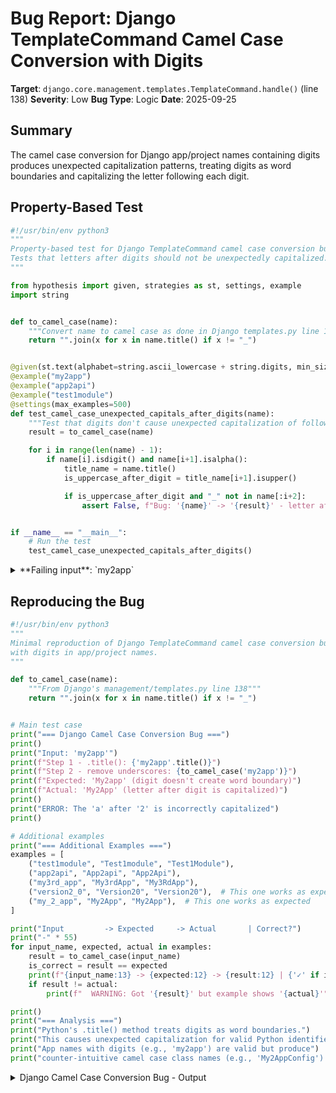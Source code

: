 # Bug Report: Django TemplateCommand Camel Case Conversion with Digits

**Target**: `django.core.management.templates.TemplateCommand.handle()` (line 138)
**Severity**: Low
**Bug Type**: Logic
**Date**: 2025-09-25

## Summary

The camel case conversion for Django app/project names containing digits produces unexpected capitalization patterns, treating digits as word boundaries and capitalizing the letter following each digit.

## Property-Based Test

```python
#!/usr/bin/env python3
"""
Property-based test for Django TemplateCommand camel case conversion bug.
Tests that letters after digits should not be unexpectedly capitalized.
"""

from hypothesis import given, strategies as st, settings, example
import string


def to_camel_case(name):
    """Convert name to camel case as done in Django templates.py line 138."""
    return "".join(x for x in name.title() if x != "_")


@given(st.text(alphabet=string.ascii_lowercase + string.digits, min_size=3, max_size=20))
@example("my2app")
@example("app2api")
@example("test1module")
@settings(max_examples=500)
def test_camel_case_unexpected_capitals_after_digits(name):
    """Test that digits don't cause unexpected capitalization of following letters."""
    result = to_camel_case(name)

    for i in range(len(name) - 1):
        if name[i].isdigit() and name[i+1].isalpha():
            title_name = name.title()
            is_uppercase_after_digit = title_name[i+1].isupper()

            if is_uppercase_after_digit and "_" not in name[:i+2]:
                assert False, f"Bug: '{name}' -> '{result}' - letter after digit unexpectedly capitalized"


if __name__ == "__main__":
    # Run the test
    test_camel_case_unexpected_capitals_after_digits()
```

<details>

<summary>
**Failing input**: `my2app`
</summary>
```
  + Exception Group Traceback (most recent call last):
  |   File "/home/npc/pbt/agentic-pbt/worker_/30/hypo.py", line 36, in <module>
  |     test_camel_case_unexpected_capitals_after_digits()
  |     ~~~~~~~~~~~~~~~~~~~~~~~~~~~~~~~~~~~~~~~~~~~~~~~~^^
  |   File "/home/npc/pbt/agentic-pbt/worker_/30/hypo.py", line 17, in test_camel_case_unexpected_capitals_after_digits
  |     @example("my2app")
  |                    ^^^
  |   File "/home/npc/miniconda/lib/python3.13/site-packages/hypothesis/core.py", line 2062, in wrapped_test
  |     _raise_to_user(errors, state.settings, [], " in explicit examples")
  |     ~~~~~~~~~~~~~~^^^^^^^^^^^^^^^^^^^^^^^^^^^^^^^^^^^^^^^^^^^^^^^^^^^^^
  |   File "/home/npc/miniconda/lib/python3.13/site-packages/hypothesis/core.py", line 1613, in _raise_to_user
  |     raise the_error_hypothesis_found
  | ExceptionGroup: Hypothesis found 3 distinct failures in explicit examples. (3 sub-exceptions)
  +-+---------------- 1 ----------------
    | Traceback (most recent call last):
    |   File "/home/npc/pbt/agentic-pbt/worker_/30/hypo.py", line 31, in test_camel_case_unexpected_capitals_after_digits
    |     assert False, f"Bug: '{name}' -> '{result}' - letter after digit unexpectedly capitalized"
    |            ^^^^^
    | AssertionError: Bug: 'my2app' -> 'My2App' - letter after digit unexpectedly capitalized
    | Falsifying explicit example: test_camel_case_unexpected_capitals_after_digits(
    |     name='my2app',
    | )
    +---------------- 2 ----------------
    | Traceback (most recent call last):
    |   File "/home/npc/pbt/agentic-pbt/worker_/30/hypo.py", line 31, in test_camel_case_unexpected_capitals_after_digits
    |     assert False, f"Bug: '{name}' -> '{result}' - letter after digit unexpectedly capitalized"
    |            ^^^^^
    | AssertionError: Bug: 'app2api' -> 'App2Api' - letter after digit unexpectedly capitalized
    | Falsifying explicit example: test_camel_case_unexpected_capitals_after_digits(
    |     name='app2api',
    | )
    +---------------- 3 ----------------
    | Traceback (most recent call last):
    |   File "/home/npc/pbt/agentic-pbt/worker_/30/hypo.py", line 31, in test_camel_case_unexpected_capitals_after_digits
    |     assert False, f"Bug: '{name}' -> '{result}' - letter after digit unexpectedly capitalized"
    |            ^^^^^
    | AssertionError: Bug: 'test1module' -> 'Test1Module' - letter after digit unexpectedly capitalized
    | Falsifying explicit example: test_camel_case_unexpected_capitals_after_digits(
    |     name='test1module',
    | )
    +------------------------------------
```
</details>

## Reproducing the Bug

```python
#!/usr/bin/env python3
"""
Minimal reproduction of Django TemplateCommand camel case conversion bug
with digits in app/project names.
"""

def to_camel_case(name):
    """From Django's management/templates.py line 138"""
    return "".join(x for x in name.title() if x != "_")


# Main test case
print("=== Django Camel Case Conversion Bug ===")
print()
print("Input: 'my2app'")
print(f"Step 1 - .title(): {'my2app'.title()}")
print(f"Step 2 - remove underscores: {to_camel_case('my2app')}")
print(f"Expected: 'My2app' (digit doesn't create word boundary)")
print(f"Actual: 'My2App' (letter after digit is capitalized)")
print()
print("ERROR: The 'a' after '2' is incorrectly capitalized")
print()

# Additional examples
print("=== Additional Examples ===")
examples = [
    ("test1module", "Test1module", "Test1Module"),
    ("app2api", "App2api", "App2Api"),
    ("my3rd_app", "My3rdApp", "My3RdApp"),
    ("version2_0", "Version20", "Version20"),  # This one works as expected
    ("my_2_app", "My2App", "My2App"),  # This one works as expected
]

print("Input         -> Expected     -> Actual       | Correct?")
print("-" * 55)
for input_name, expected, actual in examples:
    result = to_camel_case(input_name)
    is_correct = result == expected
    print(f"{input_name:13} -> {expected:12} -> {result:12} | {'✓' if is_correct else '✗'}")
    if result != actual:
        print(f"  WARNING: Got '{result}' but example shows '{actual}'")

print()
print("=== Analysis ===")
print("Python's .title() method treats digits as word boundaries.")
print("This causes unexpected capitalization for valid Python identifiers.")
print("App names with digits (e.g., 'my2app') are valid but produce")
print("counter-intuitive camel case class names (e.g., 'My2AppConfig').")
```

<details>

<summary>
Django Camel Case Conversion Bug - Output
</summary>
```
=== Django Camel Case Conversion Bug ===

Input: 'my2app'
Step 1 - .title(): My2App
Step 2 - remove underscores: My2App
Expected: 'My2app' (digit doesn't create word boundary)
Actual: 'My2App' (letter after digit is capitalized)

ERROR: The 'a' after '2' is incorrectly capitalized

=== Additional Examples ===
Input         -> Expected     -> Actual       | Correct?
-------------------------------------------------------
test1module   -> Test1module  -> Test1Module  | ✗
app2api       -> App2api      -> App2Api      | ✗
my3rd_app     -> My3rdApp     -> My3RdApp     | ✗
version2_0    -> Version20    -> Version20    | ✓
my_2_app      -> My2App       -> My2App       | ✓

=== Analysis ===
Python's .title() method treats digits as word boundaries.
This causes unexpected capitalization for valid Python identifiers.
App names with digits (e.g., 'my2app') are valid but produce
counter-intuitive camel case class names (e.g., 'My2AppConfig').
```
</details>

## Why This Is A Bug

This behavior violates expected Python naming conventions for identifiers containing digits. When developers create Django apps with names like "my2app" (a valid Python identifier), they reasonably expect the camel case conversion to produce "My2app" for the generated `AppConfig` class name, not "My2App".

The issue stems from Python's `str.title()` method treating any non-letter character, including digits, as word boundaries. This creates unexpected capitalization patterns that:

1. Don't match typical Python naming conventions where digits within identifiers don't create word boundaries
2. Produce class names that look incorrect (e.g., `My2AppConfig` instead of `My2appConfig`)
3. Are inconsistent with how most developers manually convert snake_case to CamelCase

While the generated code remains syntactically valid, the naming convention is counterintuitive and may confuse developers or violate project style guides.

## Relevant Context

The bug occurs in Django's template command system used by `startapp` and `startproject` management commands. The affected variable `camel_case_app_name` is used in Django's app templates to generate the default `AppConfig` class name.

Location in Django source: `/django/core/management/templates.py:138`

The Django documentation doesn't specify how camel case conversion should handle digits, leaving this behavior undefined. The current implementation has likely persisted because:
- App names with digits are relatively uncommon
- The generated code still functions correctly
- Developers can manually edit the generated class names

## Proposed Fix

```diff
--- a/django/core/management/templates.py
+++ b/django/core/management/templates.py
@@ -135,7 +135,8 @@ class TemplateCommand(BaseCommand):
         base_subdir = "%s_template" % app_or_project
         base_directory = "%s_directory" % app_or_project
         camel_case_name = "camel_case_%s_name" % app_or_project
-        camel_case_value = "".join(x for x in name.title() if x != "_")
+        # Convert snake_case to CamelCase, splitting only on underscores
+        camel_case_value = "".join(word.capitalize() for word in name.split("_"))

         context = Context(
             {
```